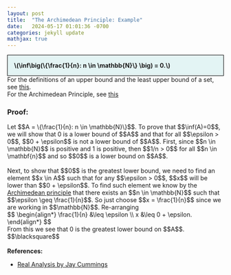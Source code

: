 ```yaml
---
layout: post
title:  "The Archimedean Principle: Example"
date:   2024-05-17 01:01:36 -0700
categories: jekyll update
mathjax: true
---
```

<div style="background-color: #E3F4F4; padding: 15px 15px 15px 15px; border:1px solid black;">
  <b>\(\inf\big(\{\frac{1}{n}: n \in \mathbb{N}\} \big) = 0.\)</b>
</div>
For the definitions of an upper bound and the least upper bound of a set, see <a href="https://strncat.github.io/jekyll/update/2024/05/03/analysis-set-bounded.html">this</a>.
<br>
For the Archimedean Principle, see <a href="https://strncat.github.io/jekyll/update/2024/05/16/analysis-archimedian-principle.html">this</a>
<br>
<h3>Proof:</h3>
Let $$A = \{\frac{1}{n}: n \in \mathbb{N}\}$$. To prove that $$\inf(A)=0$$, we will show that 0 is a lower bound of $$A$$ and that for all $$\epsilon > 0$$, $$0 + \epsilon$$ is not a lower bound of $$A$$. First, since $$n \in \mathbb{N}$$ is positive and 1 is positive, then $$1/n > 0$$ for all $$n \in \mathbf{n}$$ and so $$0$$ is a lower bound on $$A$$.
<br>
<br>
Next, to show that $$0$$ is the greatest lower bound, we need to find an element $$x \in A$$ such that for any $$\epsilon > 0$$, $$x$$ will be lower than $$0 + \epsilon$$. To find such element we know by the <a href="https://strncat.github.io/jekyll/update/2024/05/16/analysis-archimedian-principle.html">Archimedean principle</a> that there exists an $$n \in \mathbb{N}$$ such that $$\epsilon \geq \frac{1}{n}$$. So just choose $$x = \frac{1}{n}$$ since we are working in $$\mathbb{N}$$. Re-arranging
<div>
$$
\begin{align*}
\frac{1}{n} &\leq \epsilon \\
x &\leq 0 + \epsilon.
\end{align*}
$$
</div>
From this we see that 0 is the greatest lower bound on $$A$$.
$$\blacksquare$$
<br>
<br>
<!------------------------------------------------------------------------------------>
<b>References:</b>
<ul>
<li><a href="https://www.amazon.com/Real-Analysis-Long-Form-Mathematics-Textbook/dp/1724510126">Real Analysis by Jay Cummings</a></li>
</ul>